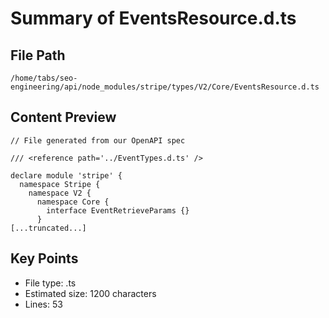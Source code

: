 # Summary of EventsResource.d.ts
  
## File Path
`/home/tabs/seo-engineering/api/node_modules/stripe/types/V2/Core/EventsResource.d.ts`

## Content Preview
```
// File generated from our OpenAPI spec

/// <reference path='../EventTypes.d.ts' />

declare module 'stripe' {
  namespace Stripe {
    namespace V2 {
      namespace Core {
        interface EventRetrieveParams {}
      }
[...truncated...]
```

## Key Points
- File type: .ts
- Estimated size: 1200 characters
- Lines: 53
